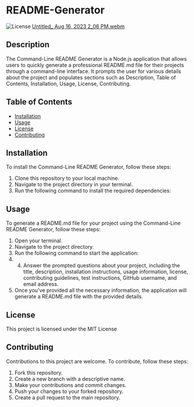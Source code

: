 # README-Generator
 
![License](https://img.shields.io/badge/license-MIT-brightgreen)
[Untitled_ Aug 16, 2023 2_06 PM.webm](https://github.com/wowzowski/readme-generator/assets/126140963/9d2211c8-6936-435d-9697-20aeb00c7617)

## Description
The Command-Line README Generator is a Node.js application that allows users to quickly generate a professional README.md file for their projects through a command-line interface. It prompts the user for various details about the project and populates sections such as Description, Table of Contents, Installation, Usage, License, Contributing.

## Table of Contents
* [Installation](#installation)
* [Usage](#usage)
* [License](#license)
* [Contributing](#contributing)


## Installation
To install the Command-Line README Generator, follow these steps:

1. Clone this repository to your local machine.
2. Navigate to the project directory in your terminal.
3. Run the following command to install the required dependencies:

## Usage
To generate a README.md file for your project using the Command-Line README Generator, follow these steps:

1. Open your terminal.
2. Navigate to the project directory.
3. Run the following command to start the application:
4. 4. Answer the prompted questions about your project, including the title, description, installation instructions, usage information, license, contributing guidelines, test instructions, GitHub username, and email address.
5. Once you've provided all the necessary information, the application will generate a README.md file with the provided details.

## License
This project is licensed under the MIT License

## Contributing
Contributions to this project are welcome. To contribute, follow these steps:

1. Fork this repository.
2. Create a new branch with a descriptive name.
3. Make your contributions and commit changes.
4. Push your changes to your forked repository.
5. Create a pull request to the main repository.

